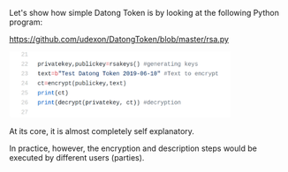 Let's show how simple Datong Token is by looking at the following Python program:

https://github.com/udexon/DatongToken/blob/master/rsa.py

<img src="https://github.com/udexon/DatongToken/blob/master/rsa_py.png" width="400">

At its core, it is almost completely self explanatory. 

In practice, however, the encryption and description steps would be executed by different users (parties).



